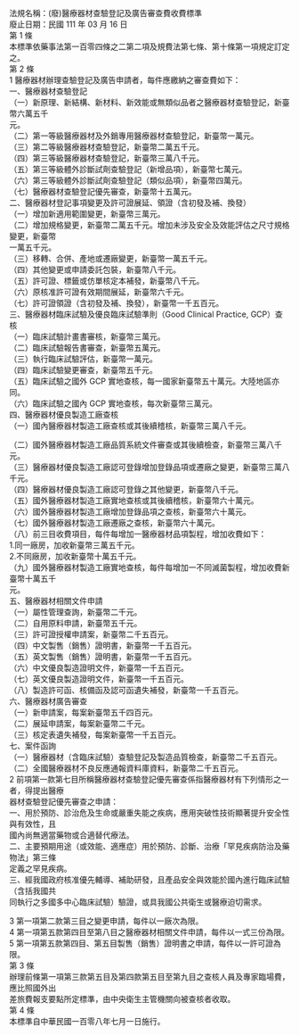 法規名稱：(廢)醫療器材查驗登記及廣告審查費收費標準  
廢止日期：民國 111 年 03 月 16 日  
第 1 條  
本標準依藥事法第一百零四條之二第二項及規費法第七條、第十條第一項規定訂定之。  
第 2 條  
1 醫療器材辦理查驗登記及廣告申請者，每件應繳納之審查費如下：  
一、醫療器材查驗登記  
（一）新原理、新結構、新材料、新效能或無類似品者之醫療器材查驗登記，新臺幣六萬五千  
元。  
（二）第一等級醫療器材及外銷專用醫療器材查驗登記，新臺幣一萬元。  
（三）第二等級醫療器材查驗登記，新臺幣二萬五千元。  
（四）第三等級醫療器材查驗登記，新臺幣三萬八千元。  
（五）第三等級體外診斷試劑查驗登記（新增品項），新臺幣七萬元。  
（六）第三等級體外診斷試劑查驗登記（類似品項），新臺幣四萬元。  
（七）醫療器材查驗登記優先審查，新臺幣十五萬元。  
二、醫療器材登記事項變更及許可證展延、領證（含初發及補、換發）  
（一）增加新適用範圍變更，新臺幣三萬元。  
（二）增加規格變更，新臺幣二萬五千元。增加未涉及安全及效能評估之尺寸規格變更，新臺幣  
一萬五千元。  
（三）移轉、合併、產地或遷廠變更，新臺幣一萬五千元。  
（四）其他變更或申請委託包裝，新臺幣八千元。  
（五）許可證、標籤或仿單核定本補發，新臺幣八千元。  
（六）原核准許可證有效期間展延，新臺幣六千元。  
（七）許可證領證（含初發及補、換發），新臺幣一千五百元。  
三、醫療器材臨床試驗及優良臨床試驗準則（Good Clinical Practice, GCP）查核  
（一）臨床試驗計畫書審核，新臺幣三萬元。  
（二）臨床試驗報告書審查，新臺幣五萬元。  
（三）執行臨床試驗評估，新臺幣一萬元。  
（四）臨床試驗變更審查，新臺幣五千元。  
（五）臨床試驗之國外 GCP 實地查核，每一國家新臺幣五十萬元。大陸地區亦同。  
（六）臨床試驗之國內 GCP 實地查核，每次新臺幣三萬元。  
四、醫療器材優良製造工廠查核  
（一）國內醫療器材製造工廠查核或其後續稽核，新臺幣三萬八千元。  


（二）國外醫療器材製造工廠品質系統文件審查或其後續檢查，新臺幣三萬八千元。  
（三）醫療器材優良製造工廠認可登錄增加登錄品項或遷廠之變更，新臺幣三萬八千元。  
（四）醫療器材優良製造工廠認可登錄之其他變更，新臺幣八千元。  
（五）國外醫療器材製造工廠實地查核或其後續稽核，新臺幣六十萬元。  
（六）國外醫療器材製造工廠增加登錄品項之查核，新臺幣六十萬元。  
（七）國外醫療器材製造工廠遷廠之查核，新臺幣六十萬元。  
（八）前三目收費項目，每件每增加一醫療器材品項製程，增加收費如下：  
1.同一廠房，加收新臺幣三萬五千元。  
2.不同廠房，加收新臺幣十萬五千元。  
（九）國外醫療器材製造工廠實地查核，每件每增加一不同滅菌製程，增加收費新臺幣十萬五千  
元。  
五、醫療器材相關文件申請  
（一）屬性管理查詢，新臺幣二千元。  
（二）自用原料申請，新臺幣五千元。  
（三）許可證授權申請案，新臺幣二千五百元。  
（四）中文製售（銷售）證明書，新臺幣一千五百元。  
（五）英文製售（銷售）證明書，新臺幣一千五百元。  
（六）中文優良製造證明文件，新臺幣一千五百元。  
（七）英文優良製造證明文件，新臺幣一千五百元。  
（八）製造許可函、核備函及認可函遺失補發，新臺幣一千五百元。  
六、醫療器材廣告審查  
（一）新申請案，每案新臺幣五千四百元。  
（二）展延申請案，每案新臺幣二千元。  
（三）核定表遺失補發，每案新臺幣一千五百元。  
七、案件函詢  
（一）醫療器材（含臨床試驗）查驗登記及製造品質檢查，新臺幣二千五百元。  
（二）全國醫療器材不良反應通報資料庫資料，新臺幣二千五百元。  
2 前項第一款第七目所稱醫療器材查驗登記優先審查係指醫療器材有下列情形之一者，得提出醫療  
器材查驗登記優先審查之申請：  
一、用於預防、診治危及生命或嚴重失能之疾病，應用突破性技術顯著提升安全性與有效性，且  
國內尚無適當藥物或合適替代療法。  
二、主要預期用途（或效能、適應症）用於預防、診斷、治療「罕見疾病防治及藥物法」第三條  
定義之罕見疾病。  
三、經我國政府核准優先輔導、補助研發，且產品安全與效能於國內進行臨床試驗（含括我國共  
同執行之多國多中心臨床試驗）驗證，或具我國公共衛生或醫療迫切需求。  


3 第一項第二款第三目之變更申請，每件以一廠次為限。  
4 第一項第五款第四目至第八目之醫療器材相關文件申請，每件以一式三份為限。  
5 第一項第五款第四目、第五目製售（銷售）證明書之申請，每件以一許可證為限。  
第 3 條  
辦理前條第一項第三款第五目及第四款第五目至第九目之查核人員及專家臨場費，應比照國外出  
差旅費報支要點所定標準，由中央衛生主管機關向被查核者收取。  
第 4 條  
本標準自中華民國一百零八年七月一日施行。  


